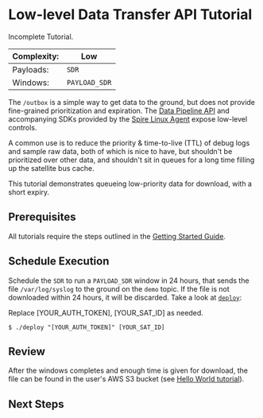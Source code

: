 # Low-level Data Transfer API Tutorial

<aside class="warning">Incomplete Tutorial.</aside>


|Complexity:|Low|
|-|-|
|Payloads:|`SDR`|
|Windows:|`PAYLOAD_SDR`|

The `/outbox` is a simple way to get data to the ground, but does not provide fine-grained prioritization and expiration. The [Data Pipeline API](https://developers.spire.com/data-pipeline-docs/) and accompanying SDKs provided by the [Spire Linux Agent](https://developers.spire.com/spire-linux-agent-docs/) expose low-level controls. 

A common use is to reduce the priority & time-to-live (TTL) of debug logs and sample raw data, both of which is nice to have, but shouldn't be prioritized over other data, and shouldn't sit in queues for a long time filling up the satellite bus cache.

This tutorial demonstrates queueing low-priority data for download, with a short expiry. 


## Prerequisites

All tutorials require the steps outlined in the [Getting Started Guide](../../GettingStarted.md). 


## Schedule Execution

Schedule the `SDR` to run a `PAYLOAD_SDR` window in 24 hours, that sends the file `/var/log/syslog` to the ground on the `demo` topic. If the file is not downloaded within 24 hours, it will be discarded. Take a look at [`deploy`](https://github.com/nsat/space-services-user-guide/blob/main/tutorials/cuda/deploy):


<aside class="notice">Replace [YOUR_AUTH_TOKEN], [YOUR_SAT_ID] as needed.</aside>

```
$ ./deploy "[YOUR_AUTH_TOKEN]" [YOUR_SAT_ID]
```


## Review

After the windows completes and enough time is given for download, the file can be found in the user's AWS S3 bucket (see [Hello World tutorial](../hello_world/#review)).


## Next Steps
